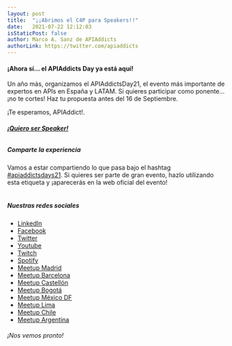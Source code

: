 ```yaml
---
layout: post
title:  "¡¡Abrimos el C4P para Speakers!!"
date:   2021-07-22 12:12:03
isStaticPost: false
author: Marco A. Sanz de APIAddicts
authorLink: https://twitter.com/apiaddicts
---
```


#### **¡Ahora sí... el APIAddicts Day ya está aquí!**

Un año más, organizamos el APIAddictsDay21, el evento más importante de expertos en APIs en España y LATAM. 
Si quieres participar como ponente... ¡no te cortes! 
Haz tu propuesta antes del 16 de Septiembre.

¡Te esperamos, APIAddict!.

###### [<b>¡Quiero ser Speaker!</b>](https://forms.gle/zSWfG7xLY4MdVRW27)

##### Comparte la experiencia
Vamos a estar compartiendo lo que pasa bajo el hashtag [#apiaddictsdays21](https://twitter.com/search?q=%23apiaddictsdays21&src=typed_query). Si quieres ser parte de gran evento, hazlo utilizando esta etiqueta y ¡aparecerás en la web oficial del evento! 
</br>
</br>

##### Nuestras redes sociales
- [LinkedIn](https://www.linkedin.com/company/apiaddicts)
- [Facebook](https://www.facebook.com/apiaddicts/)
- [Twitter](https://twitter.com/apiaddicts)
- [Youtube](https://www.youtube.com/channel/UCepaRmZBCmbdU4QqNhSV5jQ/videos)
- [Twitch](https://www.twitch.tv/apiaddicts)
- [Spotify](https://open.spotify.com/show/7iUK6AUQug2nBhvayt6sni)
- [Meetup Madrid](https://www.meetup.com/es-ES/preview/ApiAddicts)
- [Meetup Barcelona](https://www.meetup.com/es-ES/preview/ApiAddictsBCN)
- [Meetup Castellón](https://www.meetup.com/es-ES/APIAddictsCAS)
- [Meetup Bogotá](https://www.meetup.com/es-ES/APIAddictsCO)
- [Meetup México DF](https://www.meetup.com/es-ES/APIAddictsMX)
- [Meetup Lima](https://www.meetup.com/es-ES/APIAddictsPE)
- [Meetup Chile](https://www.meetup.com/es-ES/APIAddictsCH)
- [Meetup Argentina](https://www.meetup.com/es-ES/APIAddictsAR)


###### ¡Nos vemos pronto!
